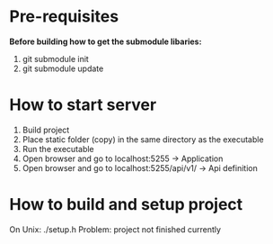 # Pre-requisites

**Before building how to get the submodule libaries:**
1. git submodule init
2. git submodule update

# How to start server

1. Build project
2. Place static folder (copy) in the same directory as the executable
3. Run the executable
4. Open browser and go to localhost:5255 -> Application
5. Open browser and go to localhost:5255/api/v1/ -> Api definition

# How to build and setup project
On Unix: ./setup.h
Problem: project not finished currently